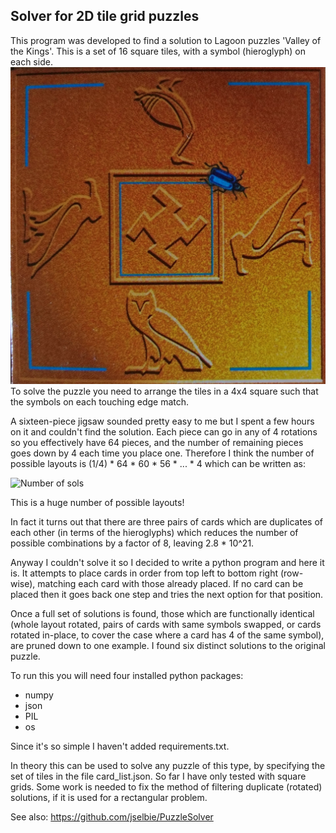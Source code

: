 ## Solver for 2D tile grid puzzles

This program was developed to find a solution to Lagoon puzzles 'Valley of the Kings'.
This is a set of 16 square tiles, with a symbol (hieroglyph) on each side.
![Example tile](images/tile_00.jpg)
To solve the puzzle you need to arrange the tiles in a 4x4 square such that the symbols
on each touching edge match. 

A sixteen-piece jigsaw sounded pretty easy to me but I spent a few hours on it and 
couldn't find the solution. Each piece can go in any of 4 rotations so you effectively
have 64 pieces, and the number of remaining pieces goes down by 4 each time you place one. 
Therefore I think the number of possible layouts is
(1/4) * 64 * 60 * 56 * ... * 4 which can be written as:
 
<img src="https://latex.codecogs.com/svg.latex?\Large&space;\frac{1}{4}4^{16}*16! = 2.2 * 10^{22}" title="Number of sols" />

This is a huge number of possible layouts!

In fact it turns out that there are three pairs of cards which are duplicates of each other (in terms of
the hieroglyphs) which reduces the number of possible combinations by a factor of 8, leaving
2.8 * 10^21.

Anyway I couldn't solve it so I decided to write a python program and here it is. It attempts to place cards in
order from top left to bottom right (row-wise), matching each card with those already placed.
If no card can be placed then it goes back one step and tries the next option for that position.

Once a full set of solutions is found, those which are functionally identical (whole layout rotated,
pairs of cards with same symbols swapped, or cards rotated in-place, to cover the case where a card
has 4 of the same symbol), are pruned down to one example. I found six distinct solutions to the original puzzle.


To run this you will need four installed python packages:
- numpy
- json
- PIL
- os

Since it's so simple I haven't added requirements.txt.

In theory this can be used
to solve any puzzle of this type, by specifying the set of tiles in the file card_list.json. 
So far I have only tested with square grids. Some work is needed
to fix the method of filtering duplicate (rotated) solutions, if it is used for a rectangular problem.

See also: https://github.com/jselbie/PuzzleSolver

